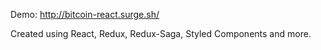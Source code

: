 Demo: http://bitcoin-react.surge.sh/

Created using React, Redux, Redux-Saga, Styled Components and more.
